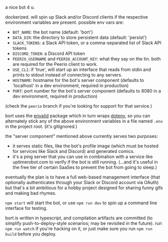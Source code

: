 a nice bot 4 u.

dockerized. will spin up Slack and/or Discord clients if the respective
environment variables are present. possible env vars are:

- `BOT_NAME`: the bot name (default: 'bort')
- `DATA_DIR`: the directory to store persistent data (default: 'persist')
- `SLACK_TOKENS`: a Slack API token, or a comma-separated list of Slack API
  tokens
- `DISCORD_TOKEN`: a Discord API token
- `PEERIO_USERNAME` and `PEERIO_ACCOUNT_KEY`: what they say on the tin. both are
  required for the Peerio client to work.
- `USE_CLI`: if 'true', will start up an interface that reads from stdin and
  prints to stdout instead of connecting to any servers.
- `HOSTNAME`: hostname for the bot's server component (defaults to  'localhost'
  in a dev environment, required in production)
- `PORT`: port number for the bot's server component (defaults to 8080 in a dev
  environment, required in production)

(check the `peerio` branch if you're looking for support for that service.)

bort uses the [envalid](https://github.com/af/envalid) package which in turn
wraps [dotenv](https://github.com/motdotla/dotenv), so you can alternately stick
any of the above environment variables in a file named `.env` in the project
root. (it's gitignored.)

the "server component" mentioned above currently serves two purposes:

- it serves static files, like the bot's profile image (which must be hosted for
  services like Slack and Discord) and generated comics.
- it's a ping server that you can use in combination with a service like
  uptimerobot.com to verify if the bot is still running. (...and it's useful in
  the free tier of certain SaaSes to prevent the bot from going to sleep.)

eventually the plan is to have a full web-based management interface (that
optionally authenticates through your Slack or Discord account via OAuth) but
that's a bit ambitious for a hobby project designed for sharing funny gifs and
making bad rhymes.

`npm start` will start the bot, or use `npm run dev` to spin up a command line
interface for testing.

bort is written in typescript, and compilation artifacts are committed (to
simplify push-to-deploy-style scenarios; may be revisited in the future). run
`npm run watch` if you're hacking on it, or just make sure you run `npm run
build` before you deploy.
